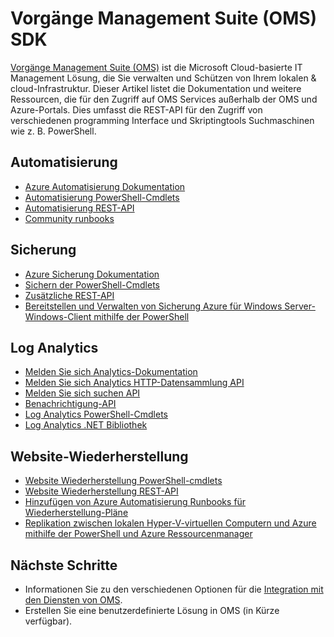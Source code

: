 <properties
   pageTitle="Vorgänge Management Suite (OMS) SDK | Microsoft Azure"
   description="Dieser Artikel listet die Dokumentation und weitere Ressourcen, die für den Zugriff auf OMS Services außerhalb der OMS und Azure-Portals.  Dies umfasst REST-API für den Zugriff von verschiedenen programming Interface und Skriptingtools Suchmaschinen wie z. B. PowerShell"
   services="operations-management-suite"
   documentationCenter=""
   authors="bwren"
   manager="jwhit"
   editor="tysonn" />
<tags
   ms.service="operations-management-suite"
   ms.devlang="na"
   ms.topic="article"
   ms.tgt_pltfrm="na"
   ms.workload="infrastructure-services"
   ms.date="09/26/2016"
   ms.author="bwren" />

# <a name="operations-management-suite-oms-sdk"></a>Vorgänge Management Suite (OMS) SDK
[Vorgänge Management Suite (OMS)](../operations-management-suite/operations-management-suite-overview.md) ist die Microsoft Cloud-basierte IT Management Lösung, die Sie verwalten und Schützen von Ihrem lokalen & cloud-Infrastruktur.  Dieser Artikel listet die Dokumentation und weitere Ressourcen, die für den Zugriff auf OMS Services außerhalb der OMS und Azure-Portals.  Dies umfasst die REST-API für den Zugriff von verschiedenen programming Interface und Skriptingtools Suchmaschinen wie z. B. PowerShell. 


## <a name="automation"></a>Automatisierung
- [Azure Automatisierung Dokumentation](http://azure.microsoft.com/documentation/services/automation)
- [Automatisierung PowerShell-Cmdlets](http://msdn.microsoft.com/library/dn690262.aspx)
- [Automatisierung REST-API](http://msdn.microsoft.com/library/mt662285.aspx)
- [Community runbooks](https://gallery.technet.microsoft.com/scriptcenter/site/search?f%5B0%5D.Type=RootCategory&f%5B0%5D.Value=WindowsAzure&f%5B0%5D.Text=Windows%20Azure)



## <a name="backup"></a>Sicherung
- [Azure Sicherung Dokumentation](http://azure.microsoft.com/documentation/services/backup)
- [Sichern der PowerShell-Cmdlets](https://msdn.microsoft.com/library/mt619253.aspx)
- [Zusätzliche REST-API](https://msdn.microsoft.com/library/azure/mt772375.aspx)
- [Bereitstellen und Verwalten von Sicherung Azure für Windows Server-Windows-Client mithilfe der PowerShell](../backup/backup-client-automation.md)


## <a name="log-analytics"></a>Log Analytics
- [Melden Sie sich Analytics-Dokumentation](http://azure.microsoft.com/documentation/services/log-analytics)
- [Melden Sie sich Analytics HTTP-Datensammlung API](../log-analytics/log-analytics-data-collector-api.md)
- [Melden Sie sich suchen API](../log-analytics/log-analytics-log-search-api.md)
- [Benachrichtigung-API](../log-analytics/log-analytics-api-alerts.md)
- [Log Analytics PowerShell-Cmdlets](https://msdn.microsoft.com/library/mt188224.aspx)
- [Log Analytics .NET Bibliothek](https://www.nuget.org/packages/Microsoft.Azure.Management.OperationalInsights/0.16.0-preview)

## <a name="site-recovery"></a>Website-Wiederherstellung
- [Website Wiederherstellung PowerShell-cmdlets](https://msdn.microsoft.com/library/mt637930.aspx)
- [Website Wiederherstellung REST-API](https://msdn.microsoft.com/library/azure/mt750497.aspx)
- [Hinzufügen von Azure Automatisierung Runbooks für Wiederherstellung-Pläne](../site-recovery/site-recovery-runbook-automation.md)
- [Replikation zwischen lokalen Hyper-V-virtuellen Computern und Azure mithilfe der PowerShell und Azure Ressourcenmanager](../site-recovery/site-recovery-deploy-with-powershell-resource-manager.md)

## <a name="next-steps"></a>Nächste Schritte

- Informationen Sie zu den verschiedenen Optionen für die [Integration mit den Diensten von OMS](operations-management-suite-integration.md).
- Erstellen Sie eine benutzerdefinierte Lösung in OMS (in Kürze verfügbar).